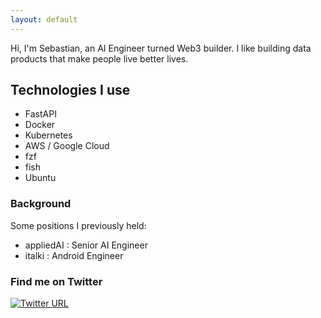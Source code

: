 ```yaml
---
layout: default
---
```



Hi, I'm Sebastian, an AI Engineer turned Web3 builder. I like building data products that make people live better lives.

##  Technologies I use

* FastAPI
* Docker
* Kubernetes
* AWS / Google Cloud
* fzf
* fish
* Ubuntu


### Background

Some positions I previously held:

* appliedAI          : Senior AI Engineer
* italki             : Android Engineer

### Find me on Twitter
[![Twitter URL](https://img.shields.io/twitter/url/https/twitter.com/bukotsunikki.svg?style=social&label=@sebastian_wag)](https://twitter.com/sebastian_wag)